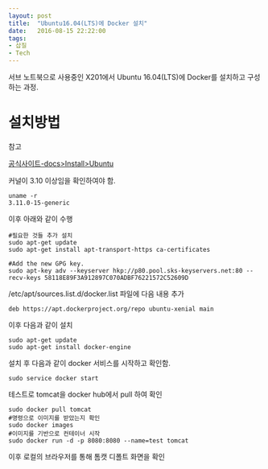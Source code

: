 ```yaml
---
layout: post
title:  "Ubuntu16.04(LTS)에 Docker 설치"
date:   2016-08-15 22:22:00
tags:
- 삽질
- Tech
---
```


서브 노트북으로 사용중인 X201에서 Ubuntu 16.04(LTS)에 Docker를 설치하고 구성하는 과정.

# 설치방법

참고

[공식사이트-docs>Install>Ubuntu](https://docs.docker.com/engine/installation/linux/ubuntulinux/)

커널이 3.10 이상임을 확인하여야 함.

    uname -r
    3.11.0-15-generic

이후 아래와 같이 수행

    #필요한 것들 추가 설치
    sudo apt-get update
    sudo apt-get install apt-transport-https ca-certificates

    #Add the new GPG key.
    sudo apt-key adv --keyserver hkp://p80.pool.sks-keyservers.net:80 --recv-keys 58118E89F3A912897C070ADBF76221572C52609D

/etc/apt/sources.list.d/docker.list 파일에 다음 내용 추가

    deb https://apt.dockerproject.org/repo ubuntu-xenial main

이후 다음과 같이 설치

    sudo apt-get update
    sudo apt-get install docker-engine

설치 후 다음과 같이 docker 서비스를 시작하고 확인함.

    sudo service docker start

테스트로 tomcat을 docker hub에서 pull 하여 확인

    sudo docker pull tomcat
    #명령으로 이미지를 받았는지 확인
    sudo docker images
    #이미지를 기반으로 컨테이너 시작
    sudo docker run -d -p 8080:8080 --name=test tomcat

이후 로컬의 브라우저를 통해 톰캣 디폴트 화면을 확인

    
